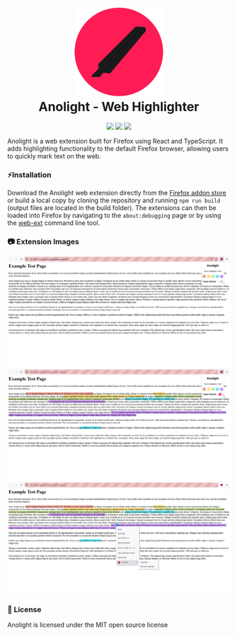 <h1 align="center">
  <br>
     <img src="./imgs/logo.png" alt="Anolight Icon" width="200">
  <br>
  Anolight - Web Highlighter
  <br>
</h1>


<p align="center">
     <img src="https://img.shields.io/badge/Author-Shivam-ff1c55?style=for-the-badge">
     <img src="https://img.shields.io/amo/v/anolight?color=%23ff1c55ff&label=Version&style=for-the-badge">
     <img src="https://img.shields.io/github/license/sshivam7/anolight?color=%23ff1c55ff&style=for-the-badge">
</p>


Anolight is a web extension built for Firefox using React and TypeScript. It adds highlighting functionality to the default Firefox browser, allowing users to quickly mark text on the web. 

### ⚡Installation

Download the Anolight web extension directly from the [Firefox addon store](https://addons.mozilla.org/en-CA/firefox/addon/anolight/) or build a local copy by cloning the repository and running ```npm run build``` (output files are located in the build folder). The extensions can then be loaded into Firefox by navigating to the ```about:debugging``` page or by using the [web-ext](https://extensionworkshop.com/documentation/develop/getting-started-with-web-ext/) command line tool. 

### 📷 Extension Images
![anolight popup window img](imgs/default.png)
![highlighting](imgs/highlight.png)
![context menus](imgs/context-menus.png)

### 📄 License
Anolight is licensed under the MIT open source license
